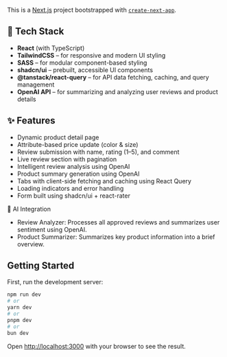 This is a [Next.js](https://nextjs.org) project bootstrapped with [`create-next-app`](https://nextjs.org/docs/app/api-reference/cli/create-next-app).


## 🚀 Tech Stack

- **React** (with TypeScript)
- **TailwindCSS** – for responsive and modern UI styling
- **SASS** – for modular component-based styling
- **shadcn/ui** – prebuilt, accessible UI components
- **@tanstack/react-query** – for API data fetching, caching, and query management
- **OpenAI API** – for summarizing and analyzing user reviews and product details

## ✨ Features
- Dynamic product detail page
- Attribute-based price update (color & size)
- Review submission with name, rating (1–5), and comment
- Live review section with pagination
- Intelligent review analysis using OpenAI
- Product summary generation using OpenAI
- Tabs with client-side fetching and caching using React Query
- Loading indicators and error handling
- Form built using shadcn/ui + react-rater


🧠 AI Integration
- Review Analyzer: Processes all approved reviews and summarizes user sentiment using OpenAI.
- Product Summarizer: Summarizes key product information into a brief overview.

## Getting Started

First, run the development server:

```bash
npm run dev
# or
yarn dev
# or
pnpm dev
# or
bun dev
```

Open [http://localhost:3000](http://localhost:3000) with your browser to see the result.


